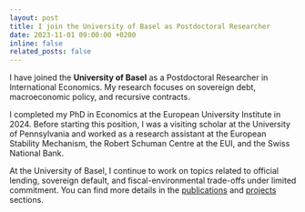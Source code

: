 ```yaml
---
layout: post
title: I join the University of Basel as Postdoctoral Researcher
date: 2023-11-01 09:00:00 +0200
inline: false
related_posts: false
---
```


I have joined the **University of Basel** as a Postdoctoral Researcher in International Economics. My research focuses on sovereign debt, macroeconomic policy, and recursive contracts.

I completed my PhD in Economics at the European University Institute in 2024. Before starting this position, I was a visiting scholar at the University of Pennsylvania and worked as a research assistant at the European Stability Mechanism, the Robert Schuman Centre at the EUI, and the Swiss National Bank.

At the University of Basel, I continue to work on topics related to official lending, sovereign default, and fiscal-environmental trade-offs under limited commitment. You can find more details in the [publications](/publications/) and [projects](/projects/) sections.
